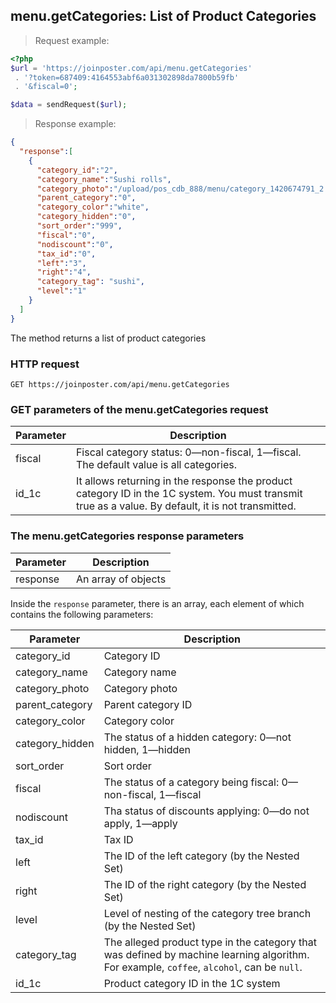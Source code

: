 ## menu.getCategories: List of Product Categories

> Request example:

```php
<?php
$url = 'https://joinposter.com/api/menu.getCategories'
 . '?token=687409:4164553abf6a031302898da7800b59fb'
 . '&fiscal=0';

$data = sendRequest($url);
```

> Response example:

```json
{  
  "response":[  
    {  
      "category_id":"2",
      "category_name":"Sushi rolls",
      "category_photo":"/upload/pos_cdb_888/menu/category_1420674791_2.jpg",
      "parent_category":"0",
      "category_color":"white",
      "category_hidden":"0",
      "sort_order":"999",
      "fiscal":"0",
      "nodiscount":"0",
      "tax_id":"0",
      "left":"3",
      "right":"4",
      "category_tag": "sushi",
      "level":"1"
    }
  ]
}
```

The method returns a list of product categories

### HTTP request

`GET https://joinposter.com/api/menu.getCategories`

### GET parameters of the menu.getCategories request

Parameter | Description
--------- | -----------
fiscal | Fiscal category status: 0—non-fiscal, 1—fiscal. The default value is all categories.
id_1c | It allows returning in the response the product category ID in the 1C system. You must transmit true as a value. By default, it is not transmitted.

### The menu.getCategories response parameters

Parameter | Description
--------- | -----------
response | An array of objects

Inside the `response` parameter, there is an array, each element of which contains the following parameters:

Parameter | Description
--------- | -----------
category_id | Category ID
category_name | Category name
category_photo | Category photo
parent_category | Parent category ID
category_color | Category color
category_hidden | The status of a hidden category: 0—not hidden, 1—hidden
sort_order | Sort order
fiscal | The status of a category being fiscal: 0—non-fiscal, 1—fiscal
nodiscount | Tha status of discounts applying: 0—do not apply, 1—apply
tax_id | Tax ID
left | The ID of the left category (by the Nested Set)
right | The ID of the right category (by the Nested Set)
level | Level of nesting of the category tree branch (by the Nested Set)
category_tag | The alleged product type in the category that was defined by machine learning algorithm. For example, `coffee`, `alcohol`, can be `null`.
id_1c | Product category ID in the 1C system

